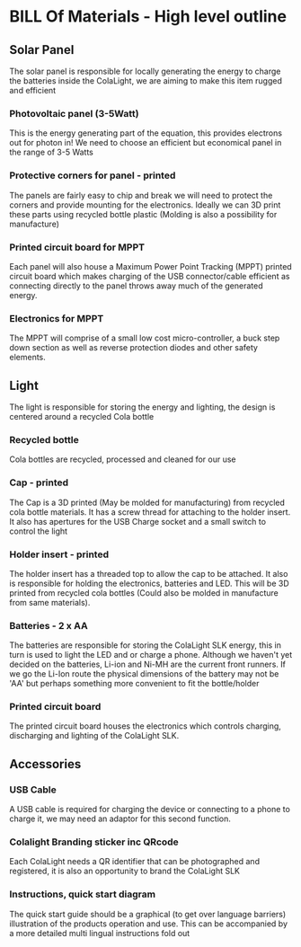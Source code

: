 # BILL Of Materials - High level outline

## Solar Panel
The solar panel is responsible for locally generating the energy to charge the batteries inside the ColaLight, we are aiming to make this item rugged and efficient
### Photovoltaic panel (3-5Watt)
This is the energy generating part of the equation, this provides electrons out for photon in! We need to choose an efficient but economical panel in the range of 3-5 Watts
### Protective corners for panel - printed
The panels are fairly easy to chip and break we will need to protect the corners and provide mounting for the electronics. Ideally we can 3D print these parts using recycled bottle plastic (Molding is also a possibility for manufacture)
### Printed circuit board for MPPT
Each panel will also house a Maximum Power Point Tracking (MPPT) printed circuit board which makes charging of the USB connector/cable efficient as connecting directly to the panel throws away much of the generated energy.
### Electronics for MPPT
The MPPT will comprise of a small low cost micro-controller, a buck step down section as well as reverse protection diodes and other safety elements.

## Light
The light is responsible for storing the energy and lighting, the design is centered around a recycled Cola bottle
### Recycled bottle
Cola bottles are recycled, processed and cleaned for our use
### Cap - printed
The Cap is a 3D printed (May be molded for manufacturing) from recycled cola bottle materials. It has a screw thread for attaching to the holder insert. It also has apertures for the USB Charge socket and a small switch to control the light
### Holder insert - printed
The holder insert has a threaded top to allow the cap to be attached. It also is responsible for holding the electronics, batteries and LED. This will be 3D printed from recycled cola bottles (Could also be molded in manufacture from same materials).
### Batteries - 2 x AA
The batteries are responsible for storing the ColaLight SLK energy, this in turn is used to light the LED and or charge a phone. Although we haven't yet decided on the batteries, Li-ion and Ni-MH are the current front runners. If we go the Li-Ion route the physical dimensions of the battery may not be 'AA' but perhaps something more convenient to fit the bottle/holder
### Printed circuit board
The printed circuit board houses the electronics which controls charging, discharging and lighting of the ColaLight SLK.

## Accessories
### USB Cable
A USB cable is required for charging the device or connecting to a phone to charge it, we may need an adaptor for this second function.
### Colalight Branding sticker inc QRcode
Each ColaLight needs a QR identifier that can be photographed and registered, it is also an opportunity to brand the ColaLight SLK
### Instructions, quick start diagram
The quick start guide should be a graphical (to get over language barriers) illustration of the products operation and use. This can be accompanied by a more detailed multi lingual instructions fold out

